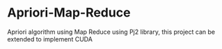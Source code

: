# Apriori-Map-Reduce
Apriori algorithm using Map Reduce using Pj2 library, this project can be extended to implement CUDA
